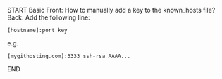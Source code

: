 START
Basic
Front: How to manually add a key to the known_hosts file?
Back: 
Add the following line:
```
[hostname]:port key
```
e.g.
```
[mygithosting.com]:3333 ssh-rsa AAAA...
```
<!--ID: 1745139815770-->
END
